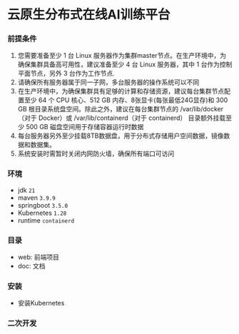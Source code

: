 # 云原生分布式在线AI训练平台

### 前提条件
1. 您需要准备至少 1 台 Linux 服务器作为集群master节点。在生产环境中，为确保集群具备高可用性，建议准备至少 4 台 Linux 服务器，其中 1 台作为控制平面节点，另外 3 台作为工作节点.
2. 请确保所有服务器属于同一子网，多台服务器的操作系统可以不同
3. 在生产环境中，为确保集群具有足够的计算和存储资源，建议每台集群节点配置至少 64 个 CPU 核心、512 GB 内存、8张显卡(每张最低24G显存)和 300 GB 根目录系统盘空间。除此之外，建议在每台集群节点的 /var/lib/docker（对于 Docker）或 /var/lib/containerd（对于 containerd） 目录额外挂载至少 500 GB 磁盘空间用于存储容器运行时数据
4. 每台服务器另外至少挂载8TB数据盘，用于分布式存储用户空间数据，镜像数据和数据集。
5. 系统安装时需暂时关闭内网防火墙，确保所有端口可访问

### 环境

- jdk `21`
- maven `3.9.9`
- springboot `3.5.0`
- Kubernetes `1.28`
- runtime `containerd`

### 目录

- web: 前端项目
- doc: 文档

### 安装
- 安装Kubernetes

### 二次开发
